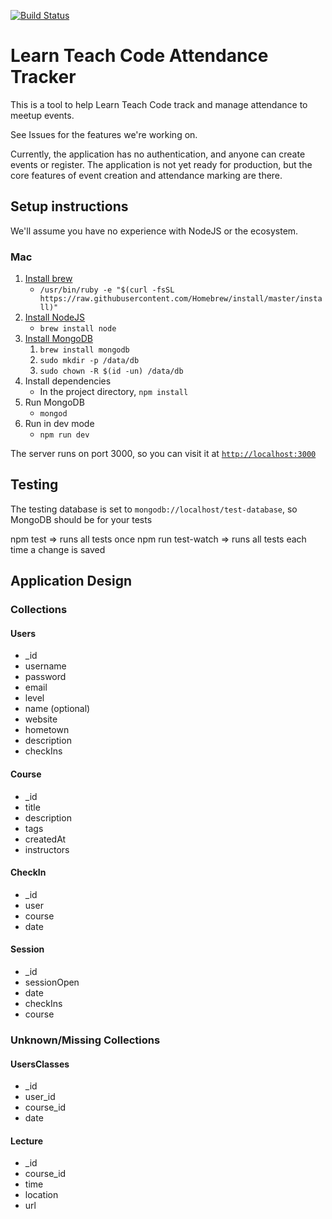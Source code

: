 [![Build Status](https://travis-ci.org/LearnTeachCodeSeoul/ltc_attendance.svg?branch=master)](https://travis-ci.org/LearnTeachCodeSeoul/ltc_attendance)


# Learn Teach Code Attendance Tracker
This is a tool to help Learn Teach Code track and manage attendance to meetup events.

See Issues for the features we're working on.

Currently, the application has no authentication, and anyone can create events or register. The application is not yet ready for production, but the core features of event creation and attendance marking are there. 

## Setup instructions

We'll assume you have no experience with NodeJS or the ecosystem.
### Mac
1. [Install brew](https://brew.sh/)
    * `/usr/bin/ruby -e "$(curl -fsSL https://raw.githubusercontent.com/Homebrew/install/master/install)"`
2. [Install NodeJS](https://nodejs.org/en/download/package-manager/#macos)
    * `brew install node`
3. [Install MongoDB](https://treehouse.github.io/installation-guides/mac/mongo-mac.html)
    1. `brew install mongodb`
    2. `sudo mkdir -p /data/db`
    3. `sudo chown -R $(id -un) /data/db`
4. Install dependencies
    * In the project directory, `npm install`
5. Run MongoDB
    * `mongod`
6. Run in dev mode
    * `npm run dev`

The server runs on port 3000, so you can visit it at [`http://localhost:3000`](http://localhost:3000)

## Testing

The testing database is set to `mongodb://localhost/test-database`, so MongoDB should be for your tests

npm test           => runs all tests once
npm run test-watch => runs all tests each time a change is saved



## Application Design
### Collections
#### Users
* _id
* username
* password
* email
* level
* name (optional)
* website
* hometown
* description
* checkIns

#### Course
* _id
* title
* description
* tags
* createdAt
* instructors

#### CheckIn
* _id
* user
* course
* date

#### Session
* _id
* sessionOpen
* date
* checkIns
* course

### Unknown/Missing Collections 

#### UsersClasses
* _id
* user_id
* course_id
* date

#### Lecture
* _id
* course_id
* time
* location
* url